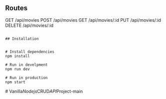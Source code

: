 ## Routes

GET      /api/movies
POST     /api/movies
GET      /api/movies/:id
PUT      /api/movies/:id
DELETE   /api/movies/:id

```

## Installation


# Install dependencies
npm install

# Run in develpment
npm run dev

# Run in production
npm start
```
#   V a n i l l a _ N o d e j s _ C R U D _ A P I _ P r o j e c t - m a i n 
 
 
